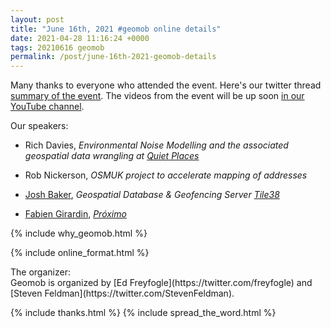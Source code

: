 ```yaml
--- 
layout: post
title: "June 16th, 2021 #geomob online details"
date: 2021-04-28 11:16:24 +0000
tags: 20210616 geomob
permalink: /post/june-16th-2021-geomob-details
---
```


Many thanks to everyone who attended the event. 
Here's our twitter thread [summary of the event](https://twitter.com/geomob/status/1405204111302213632).
The videos from the event will be up soon <a href="https://www.youtube.com/playlist?list=PL0O40c1c5Xt3vWBOVmvdFC_CUn0DrIPDX">in our YouTube channel</a>. 

<div class="heading">Our speakers:</div>

* Rich Davies, _Environmental Noise Modelling and the associated geospatial data wrangling at [Quiet Places](https://www.quietplacesuk.com)_

* Rob Nickerson, _OSMUK project to accelerate mapping of addresses_

* [Josh Baker](https://twitter.com/tidwall), _Geospatial Database &
Geofencing Server [Tile38](https://tile38.com/)_ 

* [Fabien Girardin](https://twitter.com/fabiengirardin), _[Próximo](https://www.proximo.world)_

{% include why_geomob.html %}

{% include online_format.html %}
<div class="heading">The organizer:</div>
Geomob is organized by [Ed Freyfogle](https://twitter.com/freyfogle) and
[Steven Feldman](https://twitter.com/StevenFeldman).

{% include thanks.html %}
{% include spread_the_word.html %}
